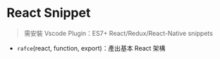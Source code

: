 # React Snippet
> 需安裝 Vscode Plugin：ES7+ React/Redux/React-Native snippets


- `rafce`(react, function, export)：產出基本 React 架構